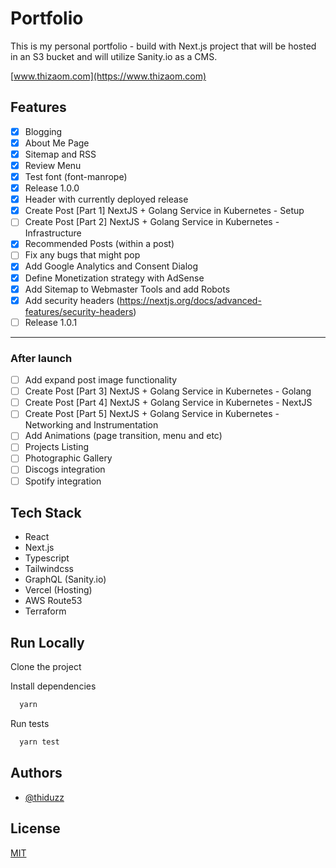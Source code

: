 
# Portfolio

This is my personal portfolio - build with Next.js project that will be hosted in an S3 bucket and will utilize Sanity.io as a CMS.

[www.thizaom.com](https://www.thizaom.com)

## Features
- [X] Blogging
- [X] About Me Page
- [X] Sitemap and RSS
- [X] Review Menu
- [X] Test font (font-manrope)
- [X] Release 1.0.0
- [X] Header with currently deployed release
- [X] Create Post [Part 1] NextJS + Golang Service in Kubernetes - Setup
- [ ] Create Post [Part 2] NextJS + Golang Service in Kubernetes - Infrastructure
- [X] Recommended Posts (within a post)
- [ ] Fix any bugs that might pop
- [X] Add Google Analytics and Consent Dialog
- [X] Define Monetization strategy with AdSense
- [X] Add Sitemap to Webmaster Tools and add Robots
- [X] Add security headers (https://nextjs.org/docs/advanced-features/security-headers)
- [ ] Release 1.0.1
----
### After launch
- [ ] Add expand post image functionality
- [ ] Create Post [Part 3] NextJS + Golang Service in Kubernetes - Golang
- [ ] Create Post [Part 4] NextJS + Golang Service in Kubernetes - NextJS
- [ ] Create Post [Part 5] NextJS + Golang Service in Kubernetes - Networking and Instrumentation
- [ ] Add Animations (page transition, menu and etc)
- [ ] Projects Listing
- [ ] Photographic Gallery
- [ ] Discogs integration
- [ ] Spotify integration

## Tech Stack
- React
- Next.js
- Typescript
- Tailwindcss
- GraphQL (Sanity.io)
- Vercel (Hosting)
- AWS Route53
- Terraform

## Run Locally

Clone the project

Install dependencies

```bash
  yarn
```

Run tests

```bash
  yarn test
```


## Authors

- [@thiduzz](https://www.github.com/thiduzz)


## License

[MIT](https://choosealicense.com/licenses/mit/)
